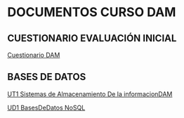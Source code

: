# DOCUMENTOS CURSO DAM

## CUESTIONARIO EVALUACIÓN INICIAL
[Cuestionario DAM](https://mega.nz/file/hZ0BAIDa#hV6L0hnTm2xDYeHcLaCdTJOCdS8U_6GRLKdFTC1WUlo)

## BASES DE DATOS

[UT1 Sistemas de Almacenamiento De la informacionDAM](https://mega.nz/file/0MNBgKoD#jvAWM3g2zqnlucT_-HoUT8JQ4Setk8Ro0CdwPz5c0jE)

[UD1 BasesDeDatos NoSQL](https://mega.nz/file/0ZdBgaYQ#oSw3Nn5dv_GQeNze0HbU5TuW8yMDS7jzJ8vjV6NALQo)
